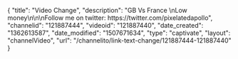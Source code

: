{
    "title": "Video Change",
    "description": "GB Vs France \nLow money\n\n\nFollow me on twitter: https:\/\/twitter.com\/pixelatedapollo",
    "channelid": "121887444",
    "videoid": "121887440",
    "date_created": "1362613587",
    "date_modified": "1507671634",
    "type": "captivate",
    "layout": "channelVideo",
    "url": "\/channelito\/link-text-change\/121887444-121887440"
}